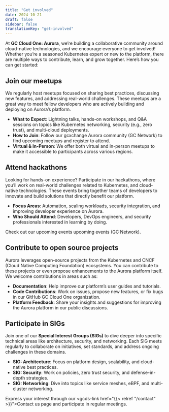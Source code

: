 ```yaml
---
title: "Get involved"
date: 2024-10-21
draft: false
sidebar: false
translationKey: "get-involved"
---
```


At **GC Cloud One: Aurora**, we’re building a collaborative community around cloud-native technologies, and we encourage everyone to get involved! Whether you’re a seasoned Kubernetes expert or new to the platform, there are multiple ways to contribute, learn, and grow together. Here’s how you can get started:

## Join our meetups

We regularly host meetups focused on sharing best practices, discussing new features, and addressing real-world challenges. These meetups are a great way to meet fellow developers who are actively building and deploying on Aurora’s platform.

- **What to Expect**: Lightning talks, hands-on workshops, and Q&A sessions on topics like Kubernetes networking, security (e.g., zero trust), and multi-cloud deployments.
- **How to Join**: Follow our gcxchange <gcds-link external href="https://gcxgce.sharepoint.com/teams/10002412">Aurora community</gcds-link> (GC Network) to find upcoming meetups and register to attend.
- **Virtual & In-Person**: We offer both virtual and in-person meetups to make it accessible to participants across various regions.

## Attend hackathons

Looking for hands-on experience? Participate in our hackathons, where you’ll work on real-world challenges related to Kubernetes, and cloud-native technologies. These events bring together teams of developers to innovate and build solutions that directly benefit our platform.

- **Focus Areas**: Automation, scaling workloads, security integration, and improving developer experience on Aurora.
- **Who Should Attend**: Developers, DevOps engineers, and security professionals interested in learning by doing.

Check out our upcoming events <gcds-link external href="https://gcxgce.sharepoint.com/teams/10002412/_layouts/15/Events.aspx">upcoming events</gcds-link> (GC Network).

## Contribute to open source projects

Aurora leverages open-source projects from the Kubernetes and CNCF (Cloud Native Computing Foundation) ecosystems. You can contribute to these projects or even propose enhancements to the Aurora platform itself. We welcome contributions in areas such as:

- **Documentation**: Help improve our platform’s user guides and tutorials.
- **Code Contributions**: Work on issues, propose new features, or fix bugs in our GitHub <gcds-link external href="https://github.com/gccloudone">GC Cloud One</gcds-link> organization.
- **Platform Feedback**: Share your insights and suggestions for improving the Aurora platform in our public discussions.

## Participate in SIGs

Join one of our **Special Interest Groups (SIGs)** to dive deeper into specific technical areas like architecture, security, and networking. Each SIG meets regularly to collaborate on initiatives, set standards, and address ongoing challenges in these domains.

- **SIG: Architecture**: Focus on platform design, scalability, and cloud-native best practices.
- **SIG: Security**: Work on policies, zero trust security, and defense-in-depth strategies.
- **SIG: Networking**: Dive into topics like service meshes, eBPF, and multi-cluster networking.

Express your interest through our <gcds-link href="{{< relref "/contact" >}}">Contact us</gcds-link> page and participate in regular meetings.

